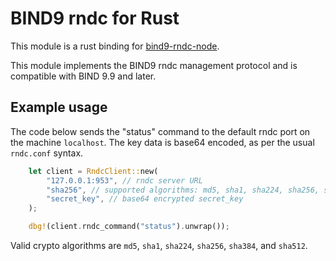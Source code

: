 # BIND9 rndc for Rust

This module is a rust binding for [bind9-rndc-node](https://github.com/isc-projects/bind9-rndc-node/tree/master).

This module implements the BIND9 rndc management protocol and is
compatible with BIND 9.9 and later.

## Example usage

The code below sends the "status" command to the default rndc port
on the machine `localhost`. The key data is base64 encoded, as per
the usual `rndc.conf` syntax.

```rust
    let client = RndcClient::new(
        "127.0.0.1:953", // rndc server URL
        "sha256", // supported algorithms: md5, sha1, sha224, sha256, sha384, sha512
        "secret_key", // base64 encrypted secret_key
    );

    dbg!(client.rndc_command("status").unwrap());
```

Valid crypto algorithms are `md5`, `sha1`, `sha224`, `sha256`,
`sha384`, and `sha512`.
